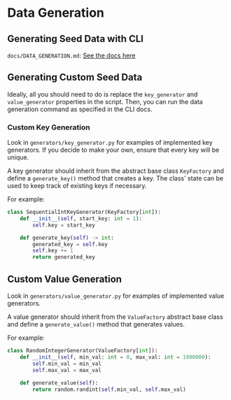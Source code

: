 # Data Generation

## Generating Seed Data with CLI

`docs/DATA_GENERATION.md`: [See the docs here](https://github.com/ySteinhart1/ORTOA/blob/ortoa-tee/docs/DATA_GENERATION.md)

## Generating Custom Seed Data

Ideally, all you should need to do is replace the `key_generator` and `value_generator` properties in the script. Then, you can run the data generation command as specified in the CLI docs.

### Custom Key Generation

Look in `generators/key_generator.py` for examples of implemented key generators. If you decide to make your own, ensure that every key will be unique.

A key generator should inherit from the abstract base class `KeyFactory` and define a `generate_key()` method that creates a key. The class' state can be used to keep track of existing keys if necessary.

For example:

```python
class SequentialIntKeyGenerator(KeyFactory[int]):
    def __init__(self, start_key: int = 1):
        self.key = start_key

    def generate_key(self) -> int:
        generated_key = self.key
        self.key += 1
        return generated_key
```

## Custom Value Generation

Look in `generators/value_generator.py` for examples of implemented value generators.

A value generator should inherit from the `ValueFactory` abstract base class and define a `generate_value()` method that generates values.

For example:

```py
class RandomIntegerGenerator(ValueFactory[int]):
    def __init__(self, min_val: int = 0, max_val: int = 1000000):
        self.min_val = min_val
        self.max_val = max_val
    
    def generate_value(self):
        return random.randint(self.min_val, self.max_val)
    
```
